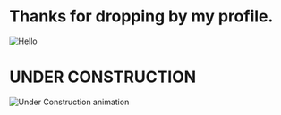 # Thanks for dropping by my profile.

![Hello][1]

# UNDER CONSTRUCTION

![Under Construction animation][2]

[1]: https://env8qqhj0cscgc6.m.pipedream.net

[2]: http://twoblackbirds.com/wp-content/uploads/2014/05/underconstruction.gif

<!--

TTo2OEAqJ0VPPTIhVztXNUw5IiFMOjZNRSgnMU8oJyFMODdEQDgyIUc4NlVFKjIhVDomNU4oJ0wtIkJgQA0KNCgnLVQ4NyhIPSZBSTxSWVI5NyFPKjJgLSJHVGANCmANCg==

**RhettLawson42/RhettLawson42** is a ✨ _special_ ✨ repository because its `README.md` (this file) appears on your GitHub profile.

Here are some ideas to get you started:

- 🔭 I’m currently working on ...
- 🌱 I’m currently learning ...
- 👯 I’m looking to collaborate on ...
- 🤔 I’m looking for help with: finding a new job.
- 💬 Ask me about ...
- 📫 How to reach me: twitter
- 😄 Pronouns: ...
- ⚡ Fun fact: I can throw a grape 30 feet into the air and catch it with my mouth.
-->
